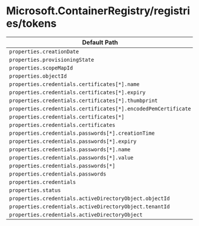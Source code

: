 # Microsoft.ContainerRegistry/registries/tokens

| Default Path | Alias |
|---|---|
| `properties.creationDate` | `Microsoft.ContainerRegistry/registries/tokens/creationDate` |
| `properties.provisioningState` | `Microsoft.ContainerRegistry/registries/tokens/provisioningState` |
| `properties.scopeMapId` | `Microsoft.ContainerRegistry/registries/tokens/scopeMapId` |
| `properties.objectId` | `Microsoft.ContainerRegistry/registries/tokens/objectId` |
| `properties.credentials.certificates[*].name` | `Microsoft.ContainerRegistry/registries/tokens/credentials.certificates[*].name` |
| `properties.credentials.certificates[*].expiry` | `Microsoft.ContainerRegistry/registries/tokens/credentials.certificates[*].expiry` |
| `properties.credentials.certificates[*].thumbprint` | `Microsoft.ContainerRegistry/registries/tokens/credentials.certificates[*].thumbprint` |
| `properties.credentials.certificates[*].encodedPemCertificate` | `Microsoft.ContainerRegistry/registries/tokens/credentials.certificates[*].encodedPemCertificate` |
| `properties.credentials.certificates[*]` | `Microsoft.ContainerRegistry/registries/tokens/credentials.certificates[*]` |
| `properties.credentials.certificates` | `Microsoft.ContainerRegistry/registries/tokens/credentials.certificates` |
| `properties.credentials.passwords[*].creationTime` | `Microsoft.ContainerRegistry/registries/tokens/credentials.passwords[*].creationTime` |
| `properties.credentials.passwords[*].expiry` | `Microsoft.ContainerRegistry/registries/tokens/credentials.passwords[*].expiry` |
| `properties.credentials.passwords[*].name` | `Microsoft.ContainerRegistry/registries/tokens/credentials.passwords[*].name` |
| `properties.credentials.passwords[*].value` | `Microsoft.ContainerRegistry/registries/tokens/credentials.passwords[*].value` |
| `properties.credentials.passwords[*]` | `Microsoft.ContainerRegistry/registries/tokens/credentials.passwords[*]` |
| `properties.credentials.passwords` | `Microsoft.ContainerRegistry/registries/tokens/credentials.passwords` |
| `properties.credentials` | `Microsoft.ContainerRegistry/registries/tokens/credentials` |
| `properties.status` | `Microsoft.ContainerRegistry/registries/tokens/status` |
| `properties.credentials.activeDirectoryObject.objectId` | `Microsoft.ContainerRegistry/registries/tokens/credentials.activeDirectoryObject.objectId` |
| `properties.credentials.activeDirectoryObject.tenantId` | `Microsoft.ContainerRegistry/registries/tokens/credentials.activeDirectoryObject.tenantId` |
| `properties.credentials.activeDirectoryObject` | `Microsoft.ContainerRegistry/registries/tokens/credentials.activeDirectoryObject` |


